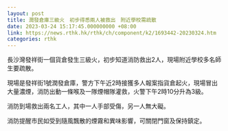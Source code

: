 ```yaml
---
layout: post
title: 潤發倉庫三級火　初步得悉兩人被救出　附近學校需疏散
date: 2023-03-24 15:17:45.000000000 +08:00
link: https://news.rthk.hk/rthk/ch/component/k2/1693442-20230324.htm
categories: rthk
---
```


長沙灣發祥街一個貨倉發生三級火，初步知道消防救出2人，現場附近學校多名師生要疏散。

現場是發祥街1號潤發倉庫，警方下午近2時接獲多人報案指貨倉起火，現場冒出大量濃煙，消防出動一條喉及一隊煙帽隊灌救，火警下午2時10分升為3級。

消防到場救出兩名工人，其中一人手部受傷，另一人無大礙。

消防提醒市民如受到隨風飄散的煙霧和異味影響，可關閉門窗及保持鎮定。

